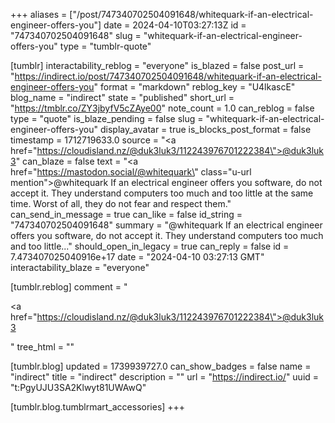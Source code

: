 +++
aliases = ["/post/747340702504091648/whitequark-if-an-electrical-engineer-offers-you"]
date = 2024-04-10T03:27:13Z
id = "747340702504091648"
slug = "whitequark-if-an-electrical-engineer-offers-you"
type = "tumblr-quote"

[tumblr]
interactability_reblog = "everyone"
is_blazed = false
post_url = "https://indirect.io/post/747340702504091648/whitequark-if-an-electrical-engineer-offers-you"
format = "markdown"
reblog_key = "U4lkascE"
blog_name = "indirect"
state = "published"
short_url = "https://tmblr.co/ZY3jbyfV5cZAye00"
note_count = 1.0
can_reblog = false
type = "quote"
is_blaze_pending = false
slug = "whitequark-if-an-electrical-engineer-offers-you"
display_avatar = true
is_blocks_post_format = false
timestamp = 1712719633.0
source = "<a href=\"https://cloudisland.nz/@duk3luk3/112243976701222384\">@duk3luk3</a>"
can_blaze = false
text = "<a href=\"https://mastodon.social/@whitequark\" class=\"u-url mention\">@<span>whitequark</span></a> If an electrical engineer offers you software, do not accept it. They understand computers too much and too little at the same time. Worst of all, they do not fear and respect them."
can_send_in_message = true
can_like = false
id_string = "747340702504091648"
summary = "@whitequark If an electrical engineer offers you software, do not accept it. They understand computers too much and too little..."
should_open_in_legacy = true
can_reply = false
id = 7.473407025040916e+17
date = "2024-04-10 03:27:13 GMT"
interactability_blaze = "everyone"

[tumblr.reblog]
comment = "<p><a href=\"https://cloudisland.nz/@duk3luk3/112243976701222384\">@duk3luk3</a></p>"
tree_html = ""

[tumblr.blog]
updated = 1739939727.0
can_show_badges = false
name = "indirect"
title = "indirect"
description = ""
url = "https://indirect.io/"
uuid = "t:PgyUJU3SA2Klwyt81UWAwQ"

[tumblr.blog.tumblrmart_accessories]
+++
